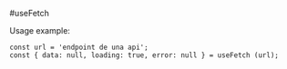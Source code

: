 #useFetch

Usage example:

```
const url = 'endpoint de una api';
const { data: null, loading: true, error: null } = useFetch (url);

```